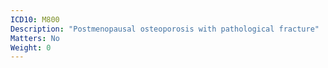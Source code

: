 ```yaml
---
ICD10: M800
Description: "Postmenopausal osteoporosis with pathological fracture"
Matters: No
Weight: 0
---
```


